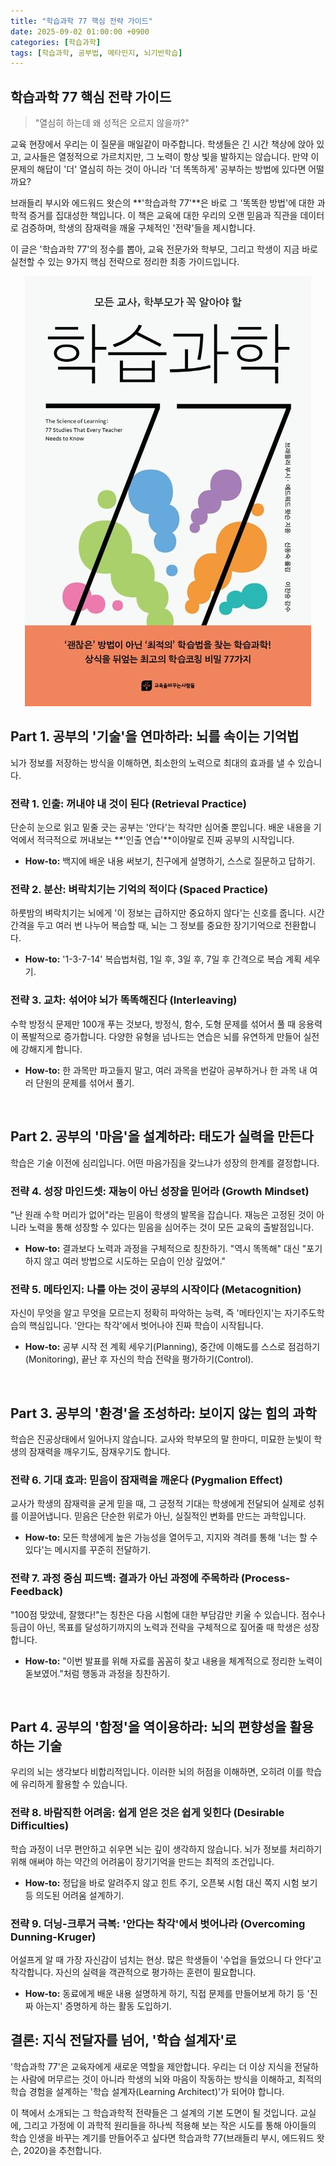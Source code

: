 ```yaml
---
title: "학습과학 77 핵심 전략 가이드"
date: 2025-09-02 01:00:00 +0900
categories: [학습과학]
tags: [학습과학, 공부법, 메타인지, 뇌기반학습]
---
```


## 학습과학 77 핵심 전략 가이드

> "열심히 하는데 왜 성적은 오르지 않을까?"

교육 현장에서 우리는 이 질문을 매일같이 마주합니다. 학생들은 긴 시간 책상에 앉아 있고, 교사들은 열정적으로 가르치지만, 그 노력이 항상 빛을 발하지는 않습니다. 만약 이 문제의 해답이 '더' 열심히 하는 것이 아니라 '더 똑똑하게' 공부하는 방법에 있다면 어떨까요?

브래들리 부시와 에드워드 왓슨의 **'학습과학 77'**은 바로 그 '똑똑한 방법'에 대한 과학적 증거를 집대성한 책입니다. 이 책은 교육에 대한 우리의 오랜 믿음과 직관을 데이터로 검증하며, 학생의 잠재력을 깨울 구체적인 '전략'들을 제시합니다.

이 글은 '학습과학 77'의 정수를 뽑아, 교육 전문가와 학부모, 그리고 학생이 지금 바로 실천할 수 있는 9가지 핵심 전략으로 정리한 최종 가이드입니다.<br>

<p align="center">
  <img src="/assets/science-learning-77.jpg" alt="책 표지">
</p>

## Part 1. 공부의 '기술'을 연마하라: 뇌를 속이는 기억법
뇌가 정보를 저장하는 방식을 이해하면, 최소한의 노력으로 최대의 효과를 낼 수 있습니다.

### 전략 1. 인출: 꺼내야 내 것이 된다 (Retrieval Practice)
단순히 눈으로 읽고 밑줄 긋는 공부는 '안다'는 착각만 심어줄 뿐입니다. 배운 내용을 기억에서 적극적으로 꺼내보는 **'인출 연습'**이야말로 진짜 공부의 시작입니다.

* **How-to:** 백지에 배운 내용 써보기, 친구에게 설명하기, 스스로 질문하고 답하기.

### 전략 2. 분산: 벼락치기는 기억의 적이다 (Spaced Practice)
하룻밤의 벼락치기는 뇌에게 '이 정보는 급하지만 중요하지 않다'는 신호를 줍니다. 시간 간격을 두고 여러 번 나누어 복습할 때, 뇌는 그 정보를 중요한 장기기억으로 전환합니다.

* **How-to:** '1-3-7-14' 복습법처럼, 1일 후, 3일 후, 7일 후 간격으로 복습 계획 세우기.

### 전략 3. 교차: 섞어야 뇌가 똑똑해진다 (Interleaving)
수학 방정식 문제만 100개 푸는 것보다, 방정식, 함수, 도형 문제를 섞어서 풀 때 응용력이 폭발적으로 증가합니다. 다양한 유형을 넘나드는 연습은 뇌를 유연하게 만들어 실전에 강해지게 합니다.

* **How-to:** 한 과목만 파고들지 말고, 여러 과목을 번갈아 공부하거나 한 과목 내 여러 단원의 문제를 섞어서 풀기.

<br>

## Part 2. 공부의 '마음'을 설계하라: 태도가 실력을 만든다
학습은 기술 이전에 심리입니다. 어떤 마음가짐을 갖느냐가 성장의 한계를 결정합니다.

### 전략 4. 성장 마인드셋: 재능이 아닌 성장을 믿어라 (Growth Mindset)
"난 원래 수학 머리가 없어"라는 믿음이 학생의 발목을 잡습니다. 재능은 고정된 것이 아니라 노력을 통해 성장할 수 있다는 믿음을 심어주는 것이 모든 교육의 출발점입니다.

* **How-to:** 결과보다 노력과 과정을 구체적으로 칭찬하기. "역시 똑똑해" 대신 "포기하지 않고 여러 방법으로 시도하는 모습이 인상 깊었어."

### 전략 5. 메타인지: 나를 아는 것이 공부의 시작이다 (Metacognition)
자신이 무엇을 알고 무엇을 모르는지 정확히 파악하는 능력, 즉 '메타인지'는 자기주도학습의 핵심입니다. '안다는 착각'에서 벗어나야 진짜 학습이 시작됩니다.

* **How-to:** 공부 시작 전 계획 세우기(Planning), 중간에 이해도를 스스로 점검하기(Monitoring), 끝난 후 자신의 학습 전략을 평가하기(Control).

<br>

## Part 3. 공부의 '환경'을 조성하라: 보이지 않는 힘의 과학
학습은 진공상태에서 일어나지 않습니다. 교사와 학부모의 말 한마디, 미묘한 눈빛이 학생의 잠재력을 깨우기도, 잠재우기도 합니다.

### 전략 6. 기대 효과: 믿음이 잠재력을 깨운다 (Pygmalion Effect)
교사가 학생의 잠재력을 굳게 믿을 때, 그 긍정적 기대는 학생에게 전달되어 실제로 성취를 이끌어냅니다. 믿음은 단순한 위로가 아닌, 실질적인 변화를 만드는 과학입니다.

* **How-to:** 모든 학생에게 높은 가능성을 열어두고, 지지와 격려를 통해 '너는 할 수 있다'는 메시지를 꾸준히 전달하기.

### 전략 7. 과정 중심 피드백: 결과가 아닌 과정에 주목하라 (Process-Feedback)
"100점 맞았네, 잘했다!"는 칭찬은 다음 시험에 대한 부담감만 키울 수 있습니다. 점수나 등급이 아닌, 목표를 달성하기까지의 노력과 전략을 구체적으로 짚어줄 때 학생은 성장합니다.

* **How-to:** "이번 발표를 위해 자료를 꼼꼼히 찾고 내용을 체계적으로 정리한 노력이 돋보였어."처럼 행동과 과정을 칭찬하기.

<br>

## Part 4. 공부의 '함정'을 역이용하라: 뇌의 편향성을 활용하는 기술
우리의 뇌는 생각보다 비합리적입니다. 이러한 뇌의 허점을 이해하면, 오히려 이를 학습에 유리하게 활용할 수 있습니다.

### 전략 8. 바람직한 어려움: 쉽게 얻은 것은 쉽게 잊힌다 (Desirable Difficulties)
학습 과정이 너무 편안하고 쉬우면 뇌는 깊이 생각하지 않습니다. 뇌가 정보를 처리하기 위해 애써야 하는 약간의 어려움이 장기기억을 만드는 최적의 조건입니다.

* **How-to:** 정답을 바로 알려주지 않고 힌트 주기, 오픈북 시험 대신 쪽지 시험 보기 등 의도된 어려움 설계하기.

### 전략 9. 더닝-크루거 극복: '안다는 착각'에서 벗어나라 (Overcoming Dunning-Kruger)
어설프게 알 때 가장 자신감이 넘치는 현상. 많은 학생들이 '수업을 들었으니 다 안다'고 착각합니다. 자신의 실력을 객관적으로 평가하는 훈련이 필요합니다.

* **How-to:** 동료에게 배운 내용 설명하게 하기, 직접 문제를 만들어보게 하기 등 '진짜 아는지' 증명하게 하는 활동 도입하기.



## 결론: 지식 전달자를 넘어, '학습 설계자'로
'학습과학 77'은 교육자에게 새로운 역할을 제안합니다. 우리는 더 이상 지식을 전달하는 사람에 머무르는 것이 아니라 학생의 뇌와 마음이 작동하는 방식을 이해하고, 최적의 학습 경험을 설계하는 '학습 설계자(Learning Architect)'가 되어야 합니다.

이 책에서 소개되는 그 학습과학적 전략들은 그 설계의 기본 도면이 될 것입니다. 교실에, 그리고 가정에 이 과학적 원리들을 하나씩 적용해 보는 작은 시도를 통해 아이들의 학습 인생을 바꾸는 계기를 만들어주고 싶다면 학습과학 77(브래들리 부시, 에드워드 왓슨, 2020)을 추천합니다. 
